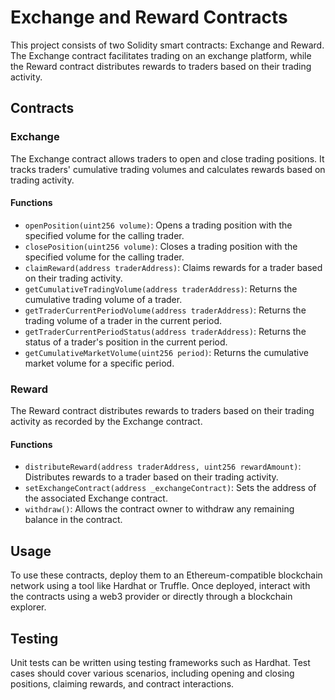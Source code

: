 # Exchange and Reward Contracts

This project consists of two Solidity smart contracts: Exchange and Reward. The Exchange contract facilitates trading on an exchange platform, while the Reward contract distributes rewards to traders based on their trading activity.

## Contracts

### Exchange

The Exchange contract allows traders to open and close trading positions. It tracks traders' cumulative trading volumes and calculates rewards based on trading activity.

#### Functions

- `openPosition(uint256 volume)`: Opens a trading position with the specified volume for the calling trader.
- `closePosition(uint256 volume)`: Closes a trading position with the specified volume for the calling trader.
- `claimReward(address traderAddress)`: Claims rewards for a trader based on their trading activity.
- `getCumulativeTradingVolume(address traderAddress)`: Returns the cumulative trading volume of a trader.
- `getTraderCurrentPeriodVolume(address traderAddress)`: Returns the trading volume of a trader in the current period.
- `getTraderCurrentPeriodStatus(address traderAddress)`: Returns the status of a trader's position in the current period.
- `getCumulativeMarketVolume(uint256 period)`: Returns the cumulative market volume for a specific period.

### Reward

The Reward contract distributes rewards to traders based on their trading activity as recorded by the Exchange contract.

#### Functions

- `distributeReward(address traderAddress, uint256 rewardAmount)`: Distributes rewards to a trader based on their trading activity.
- `setExchangeContract(address _exchangeContract)`: Sets the address of the associated Exchange contract.
- `withdraw()`: Allows the contract owner to withdraw any remaining balance in the contract.

## Usage

To use these contracts, deploy them to an Ethereum-compatible blockchain network using a tool like Hardhat or Truffle. Once deployed, interact with the contracts using a web3 provider or directly through a blockchain explorer.

## Testing

Unit tests can be written using testing frameworks such as Hardhat. Test cases should cover various scenarios, including opening and closing positions, claiming rewards, and contract interactions.
